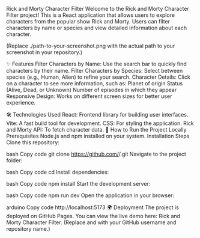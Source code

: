 Rick and Morty Character Filter
Welcome to the Rick and Morty Character Filter project! This is a React application that allows users to explore characters from the popular show Rick and Morty. Users can filter characters by name or species and view detailed information about each character.


(Replace ./path-to-your-screenshot.png with the actual path to your screenshot in your repository.)

✨ Features
Filter Characters by Name: Use the search bar to quickly find characters by their name.
Filter Characters by Species: Select between species (e.g., Human, Alien) to refine your search.
Character Details: Click on a character to see more information, such as:
Planet of origin
Status (Alive, Dead, or Unknown)
Number of episodes in which they appear
Responsive Design: Works on different screen sizes for better user experience.


🛠 Technologies Used
React: Frontend library for building user interfaces.
Vite: A fast build tool for development.
CSS: For styling the application.
Rick and Morty API: To fetch character data.
🚀 How to Run the Project Locally
Prerequisites
Node.js and npm installed on your system.
Installation Steps
Clone this repository:

bash
Copy code
git clone https://github.com/<your-username>/<your-repo-name>.git
Navigate to the project folder:

bash
Copy code
cd <your-repo-name>
Install dependencies:

bash
Copy code
npm install
Start the development server:

bash
Copy code
npm run dev
Open the application in your browser:

arduino
Copy code
http://localhost:5173
🌍 Deployment
The project is deployed on GitHub Pages.
You can view the live demo here: Rick and Morty Character Filter.
(Replace <your-username> and <your-repo-name> with your GitHub username and repository name.)

